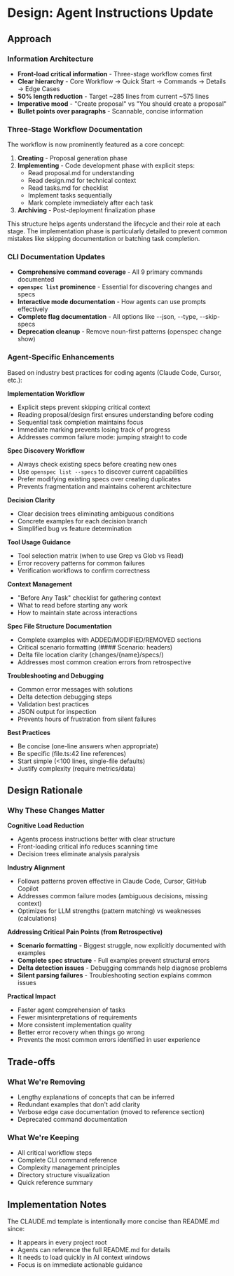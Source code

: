 # Design: Agent Instructions Update

## Approach

### Information Architecture
- **Front-load critical information** - Three-stage workflow comes first
- **Clear hierarchy** - Core Workflow → Quick Start → Commands → Details → Edge Cases
- **50% length reduction** - Target ~285 lines from current ~575 lines
- **Imperative mood** - "Create proposal" vs "You should create a proposal"
- **Bullet points over paragraphs** - Scannable, concise information

### Three-Stage Workflow Documentation
The workflow is now prominently featured as a core concept:
1. **Creating** - Proposal generation phase
2. **Implementing** - Code development phase with explicit steps:
   - Read proposal.md for understanding
   - Read design.md for technical context
   - Read tasks.md for checklist
   - Implement tasks sequentially
   - Mark complete immediately after each task
3. **Archiving** - Post-deployment finalization phase

This structure helps agents understand the lifecycle and their role at each stage. The implementation phase is particularly detailed to prevent common mistakes like skipping documentation or batching task completion.

### CLI Documentation Updates
- **Comprehensive command coverage** - All 9 primary commands documented
- **`openspec list` prominence** - Essential for discovering changes and specs
- **Interactive mode documentation** - How agents can use prompts effectively
- **Complete flag documentation** - All options like --json, --type, --skip-specs
- **Deprecation cleanup** - Remove noun-first patterns (openspec change show)

### Agent-Specific Enhancements
Based on industry best practices for coding agents (Claude Code, Cursor, etc.):

**Implementation Workflow**
- Explicit steps prevent skipping critical context
- Reading proposal/design first ensures understanding before coding
- Sequential task completion maintains focus
- Immediate marking prevents losing track of progress
- Addresses common failure mode: jumping straight to code

**Spec Discovery Workflow**
- Always check existing specs before creating new ones
- Use `openspec list --specs` to discover current capabilities
- Prefer modifying existing specs over creating duplicates
- Prevents fragmentation and maintains coherent architecture

**Decision Clarity**
- Clear decision trees eliminating ambiguous conditions
- Concrete examples for each decision branch
- Simplified bug vs feature determination

**Tool Usage Guidance**
- Tool selection matrix (when to use Grep vs Glob vs Read)
- Error recovery patterns for common failures
- Verification workflows to confirm correctness

**Context Management**
- "Before Any Task" checklist for gathering context
- What to read before starting any work
- How to maintain state across interactions

**Spec File Structure Documentation**
- Complete examples with ADDED/MODIFIED/REMOVED sections
- Critical scenario formatting (#### Scenario: headers)
- Delta file location clarity (changes/{name}/specs/)
- Addresses most common creation errors from retrospective

**Troubleshooting and Debugging**
- Common error messages with solutions
- Delta detection debugging steps
- Validation best practices
- JSON output for inspection
- Prevents hours of frustration from silent failures

**Best Practices**
- Be concise (one-line answers when appropriate)
- Be specific (file.ts:42 line references)
- Start simple (<100 lines, single-file defaults)
- Justify complexity (require metrics/data)

## Design Rationale

### Why These Changes Matter

**Cognitive Load Reduction**
- Agents process instructions better with clear structure
- Front-loading critical info reduces scanning time
- Decision trees eliminate analysis paralysis

**Industry Alignment**
- Follows patterns proven effective in Claude Code, Cursor, GitHub Copilot
- Addresses common failure modes (ambiguous decisions, missing context)
- Optimizes for LLM strengths (pattern matching) vs weaknesses (calculations)

**Addressing Critical Pain Points (from Retrospective)**
- **Scenario formatting** - Biggest struggle, now explicitly documented with examples
- **Complete spec structure** - Full examples prevent structural errors
- **Delta detection issues** - Debugging commands help diagnose problems
- **Silent parsing failures** - Troubleshooting section explains common issues

**Practical Impact**
- Faster agent comprehension of tasks
- Fewer misinterpretations of requirements
- More consistent implementation quality
- Better error recovery when things go wrong
- Prevents the most common errors identified in user experience

## Trade-offs

### What We're Removing
- Lengthy explanations of concepts that can be inferred
- Redundant examples that don't add clarity
- Verbose edge case documentation (moved to reference section)
- Deprecated command documentation

### What We're Keeping
- All critical workflow steps
- Complete CLI command reference
- Complexity management principles
- Directory structure visualization
- Quick reference summary

## Implementation Notes

The CLAUDE.md template is intentionally more concise than README.md since:
- It appears in every project root
- Agents can reference the full README.md for details
- It needs to load quickly in AI context windows
- Focus is on immediate actionable guidance